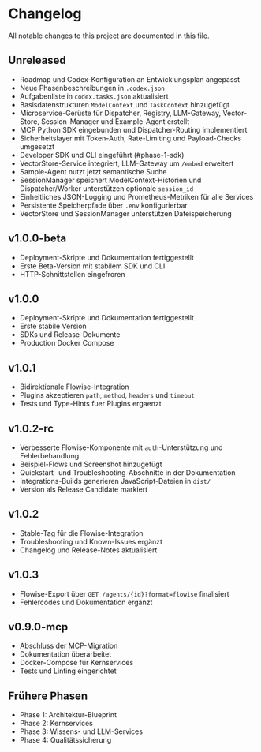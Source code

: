 # Changelog

All notable changes to this project are documented in this file.

## Unreleased
- Roadmap und Codex-Konfiguration an Entwicklungsplan angepasst
- Neue Phasenbeschreibungen in `.codex.json`
- Aufgabenliste in `codex.tasks.json` aktualisiert
- Basisdatenstrukturen `ModelContext` und `TaskContext` hinzugefügt
- Microservice-Gerüste für Dispatcher, Registry, LLM-Gateway, Vector-Store,
  Session-Manager und Example-Agent erstellt
- MCP Python SDK eingebunden und Dispatcher-Routing implementiert
- Sicherheitslayer mit Token-Auth, Rate-Limiting und Payload-Checks umgesetzt
- Developer SDK und CLI eingeführt (#phase-1-sdk)
- VectorStore-Service integriert, LLM-Gateway um `/embed` erweitert
- Sample-Agent nutzt jetzt semantische Suche
- SessionManager speichert ModelContext-Historien und Dispatcher/Worker
  unterstützen optionale `session_id`
- Einheitliches JSON-Logging und Prometheus-Metriken für alle Services
- Persistente Speicherpfade über `.env` konfigurierbar
- VectorStore und SessionManager unterstützen Dateispeicherung

## v1.0.0-beta
- Deployment-Skripte und Dokumentation fertiggestellt
- Erste Beta-Version mit stabilem SDK und CLI
- HTTP-Schnittstellen eingefroren

## v1.0.0
- Deployment-Skripte und Dokumentation fertiggestellt
- Erste stabile Version
- SDKs und Release-Dokumente
- Production Docker Compose

## v1.0.1
- Bidirektionale Flowise-Integration
- Plugins akzeptieren `path`, `method`, `headers` und `timeout`
- Tests und Type-Hints fuer Plugins ergaenzt

## v1.0.2-rc
- Verbesserte Flowise-Komponente mit `auth`-Unterstützung und Fehlerbehandlung
- Beispiel-Flows und Screenshot hinzugefügt
- Quickstart- und Troubleshooting-Abschnitte in der Dokumentation
- Integrations-Builds generieren JavaScript-Dateien in `dist/`
- Version als Release Candidate markiert

## v1.0.2
- Stable-Tag für die Flowise-Integration
- Troubleshooting und Known-Issues ergänzt
- Changelog und Release-Notes aktualisiert

## v1.0.3
- Flowise-Export über `GET /agents/{id}?format=flowise` finalisiert
- Fehlercodes und Dokumentation ergänzt

## v0.9.0-mcp
- Abschluss der MCP-Migration
- Dokumentation überarbeitet
- Docker-Compose für Kernservices
- Tests und Linting eingerichtet

## Frühere Phasen
- Phase 1: Architektur-Blueprint
- Phase 2: Kernservices
- Phase 3: Wissens- und LLM-Services
- Phase 4: Qualitätssicherung
